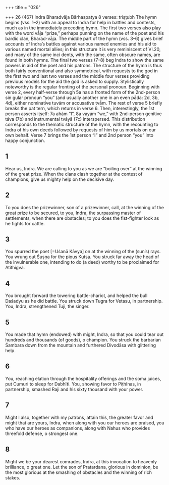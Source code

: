 +++
title = "026"

+++
26 (467)
Indra
Bharadvāja Bārhaspatya
8 verses: triṣṭubh
The hymn begins (vss. 1–2) with an appeal to Indra for help in battles and contests,  much as in the immediately preceding hymn. The first two verses also play with  the word vā́ja “prize,” perhaps punning on the name of the poet and his bardic  clan, Bharad-vāja. The middle part of the hymn (vss. 3–6) gives brief accounts of  Indra’s battles against various named enemies and his aid to various named mortal  allies; in this structure it is very reminiscent of VI.20, and many of the same inci
dents, with the same, often obscure names, are found in both hymns. The final two  verses (7–8) beg Indra to show the same powers in aid of the poet and his patrons.  The structure of the hymn is thus both fairly conventional and also symmetrical,  with requests to the god in the first two and last two verses and the middle four  verses providing previous models for the aid the god is asked to supply.
Stylistically noteworthy is the regular fronting of the personal pronoun. Beginning  with verse 2, every half-verse through 5a has a fronted form of the 2nd-person sin gular pronoun “you” (and usually another one in an even pāda: 2d, 3b, 4d), either  nominative tuvám or accusative tvā́m. The rest of verse 5 briefly breaks the pat tern, which returns in verse 6. Then, interestingly, the 1st person asserts itself: 7a  ahám “I”, 8a vayám “we,” with 2nd-person genitive táva (7b) and instrumental  tváyā (7c) interspersed. This distribution corresponds to the thematic structure of  the hymn, with the recounting to Indra of his own deeds followed by requests of  him by us mortals on our own behalf. Verse 7 brings the 1st person “I” and 2nd  person “you” into happy conjunction.
## 1
Hear us, Indra. We are calling to you as we are “boiling over” at the  winning of the great prize.
When the clans clash together at the contest of champions, give us
mighty help on the decisive day.
## 2
To you does the prizewinner, son of a prizewinner, call, at the winning of  the great prize to be secured,
to you, Indra, the surpassing master of settlements, when there are
obstacles; to you does the fist-fighter look as he fights for cattle.
## 3
You spurred the poet [=Uśanā Kāvya] on at the winning of the (sun’s)  rays. You wrung out Śuṣṇa for the pious Kutsa.
You struck far away the head of the invulnerable one, intending to do (a  deed) worthy to be proclaimed for Atithigva.
## 4
You brought forward the towering battle-chariot, and helped the bull  Daśadyu as he did battle.
You struck down Tugra for Vetasu, in partnership. You, Indra,
strengthened Tuji, the singer.

## 5
You made that hymn (endowed) with might, Indra, so that you could  tear out hundreds and thousands (of goods), o champion.
You struck the barbarian Śambara down from the mountain and
furthered Divodāsa with glittering help.
## 6
You, reaching elation through the hospitality offerings and the soma  juices, put Cumuri to sleep for Dabhīti.
You, showing favor to Piṭhīnas, in partnership, smashed Raji and his  sixty thousand with your power.
## 7
Might I also, together with my patrons, attain this, the greater favor and  might that are yours, Indra,
when along with you our heroes are praised, you who have our heroes  as companions, along with Nahus who provides threefold defense, o  strongest one.
## 8
Might we be your dearest comrades, Indra, at this invocation to heavenly  brilliance, o great one.
Let the son of Pratardana, glorious in dominion, be the most glorious at  the smashing of obstacles and the winning of rich stakes.